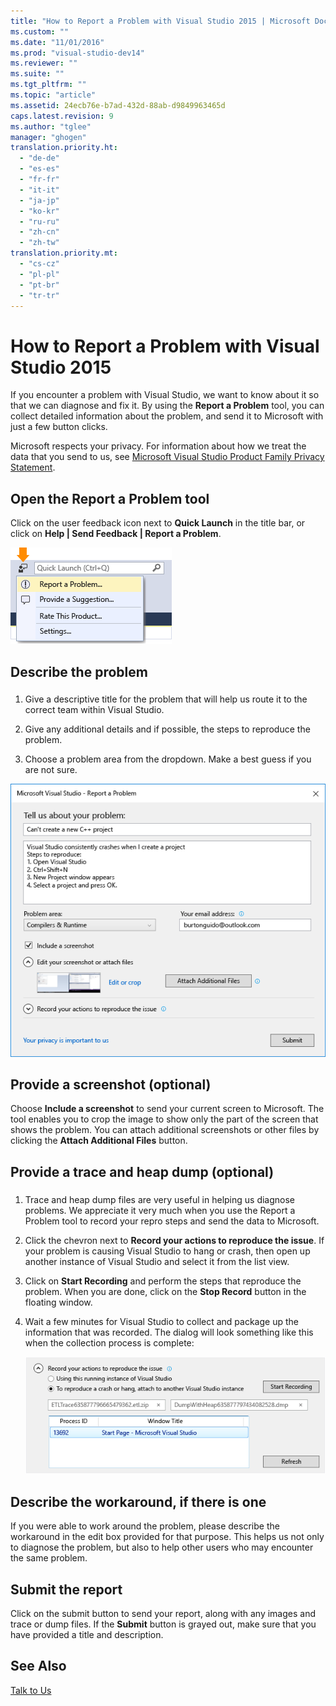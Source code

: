 ```yaml
---
title: "How to Report a Problem with Visual Studio 2015 | Microsoft Docs"
ms.custom: ""
ms.date: "11/01/2016"
ms.prod: "visual-studio-dev14"
ms.reviewer: ""
ms.suite: ""
ms.tgt_pltfrm: ""
ms.topic: "article"
ms.assetid: 24ecb76e-b7ad-432d-88ab-d9849963465d
caps.latest.revision: 9
ms.author: "tglee"
manager: "ghogen"
translation.priority.ht: 
  - "de-de"
  - "es-es"
  - "fr-fr"
  - "it-it"
  - "ja-jp"
  - "ko-kr"
  - "ru-ru"
  - "zh-cn"
  - "zh-tw"
translation.priority.mt: 
  - "cs-cz"
  - "pl-pl"
  - "pt-br"
  - "tr-tr"
---
```

# How to Report a Problem with Visual Studio 2015
If you encounter a problem with Visual Studio, we want to know about it so that we can diagnose and fix it.  By using the **Report a Problem** tool, you can collect detailed  information about the problem, and send it to Microsoft with just a few button clicks.  
  
 Microsoft respects your privacy. For information about how we treat the data that you send to us, see [Microsoft Visual Studio Product Family Privacy Statement](https://www.visualstudio.com/en-us/dn948229).  
  
## Open the Report a Problem tool  
 Click on the user feedback icon next to **Quick Launch** in the title bar, or click on           **Help &#124; Send Feedback &#124; Report a Problem**.  
  
 ![Report a Problem Menu Item](../ide/media/report-a-problem-menu-item.png "Report a Problem Menu Item")  
  
## Describe the problem  
  
###  <a name="describe_the_problem"></a>  
  
1.  Give a descriptive title for the problem that will help us route it to the correct team within Visual Studio.  
  
2.  Give any additional details and if possible, the steps to reproduce the problem.  
  
3.  Choose a problem area from the dropdown. Make a best guess if you are not sure.  
  
 ![Report A Problem Dialog](../ide/media/report-a-problem-dialog.png "Report A Problem Dialog")  
  
## Provide a screenshot (optional)  
 Choose **Include a screenshot** to send your current screen to Microsoft. The tool enables you to crop the image to show only            the part of the screen that shows the problem. You can attach additional screenshots or other files by clicking the **Attach Additional Files** button.  
  
## Provide a trace and heap dump (optional)  
  
###  <a name="provide_a_trace_and_heap_dump"></a>  
  
1.  Trace and heap dump files are very useful in helping us diagnose problems.   We appreciate it very much when you use the Report a Problem tool to record your repro steps and send the data to Microsoft.  
  
2.  Click the chevron next to **Record your actions to reproduce the issue**. If your problem is causing Visual Studio to hang or crash, then open up another instance of Visual Studio and select it from the list view.  
  
3.  Click on **Start Recording** and perform the steps that reproduce the problem. When you are done, click on the **Stop Record** button in the floating window.  
  
4.  Wait a few minutes for Visual Studio to collect and package up the information that was recorded. The dialog will look something like this when the collection process is complete:  
  
     ![Record a Trace File](../ide/media/record-a-trace-file.png "Record a Trace File")  
  
## Describe the workaround, if there is one  
 If you were able to work around the problem, please describe the workaround in the edit box provided for that purpose. This helps us not only to diagnose the problem, but also to help other users who may encounter the same problem.  
  
## Submit the report  
 Click on the submit button to send your report, along with any images and trace or dump files. If the **Submit** button is grayed out, make sure that you have provided a title and description.  
  
## See Also  
 [Talk to Us](../ide/talk-to-us.md)